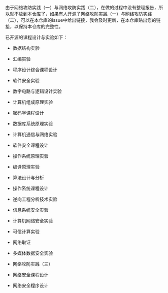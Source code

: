 由于网络攻防实践（一）与网络攻防实践（二），在做的过程中没有整理报告，所以就不放到本仓库了，如果有人开源了网络攻防实践（一）与网络攻防实践（二），可以在本仓库的issue中给出链接，我会及时更新，在本仓库贴出您的链接，以保持本仓库的完整性。

已开源的课程设计与实验如下：

- 数据结构实验
- 汇编实验

- 程序设计综合课程设计
- 软件安全实验
- 数字电路与逻辑设计实验
- 计算机组成原理实验

- 密码学课程设计
- 数据库系统原理实验
- 计算机通信与网络实验
- 软件安全课程设计
- 操作系统原理实验
- 编译原理实验
- 算法设计与分析

- 操作系统课程设计
- 逆向工程分析技术实验
- 信息系统安全实验
- 计算机网络安全实验
- 可信计算实验
- 网络取证
- 多媒体数据安全实验
- 网络攻防实践（三）
- 网络安全课程设计
- 网络安全程序设计
